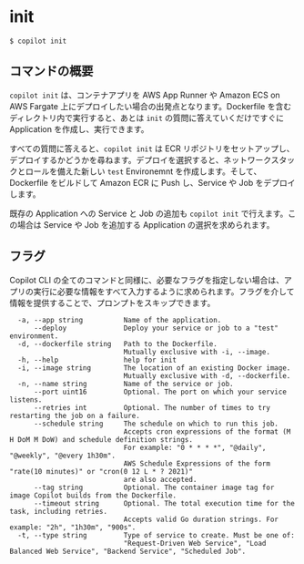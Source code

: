 # init
```console
$ copilot init
```

## コマンドの概要
`copilot init` は、コンテナアプリを AWS App Runner や Amazon ECS on AWS Fargate 上にデプロイしたい場合の出発点となります。Dockerfile を含むディレクトリ内で実行すると、あとは `init` の質問に答えていくだけですぐに Application を作成し、実行できます。

すべての質問に答えると、`copilot init` は ECR リポジトリをセットアップし、デプロイするかどうかを尋ねます。デプロイを選択すると、ネットワークスタックとロールを備えた新しい `test` Environemnt を作成します。そして、Dockerfile をビルドして Amazon ECR に Push し、Service や Job をデプロイします。

既存の Application への Service と Job の追加も `copilot init` で行えます。この場合は Service や Job を追加する Application の選択を求められます。

## フラグ

Copilot CLI の全てのコマンドと同様に、必要なフラグを指定しない場合は、アプリの実行に必要な情報をすべて入力するように求められます。フラグを介して情報を提供することで、プロンプトをスキップできます。

```
  -a, --app string          Name of the application.
      --deploy              Deploy your service or job to a "test" environment.
  -d, --dockerfile string   Path to the Dockerfile.
                            Mutually exclusive with -i, --image.
  -h, --help                help for init
  -i, --image string        The location of an existing Docker image.
                            Mutually exclusive with -d, --dockerfile.
  -n, --name string         Name of the service or job.
      --port uint16         Optional. The port on which your service listens.
      --retries int         Optional. The number of times to try restarting the job on a failure.
      --schedule string     The schedule on which to run this job. 
                            Accepts cron expressions of the format (M H DoM M DoW) and schedule definition strings. 
                            For example: "0 * * * *", "@daily", "@weekly", "@every 1h30m".
                            AWS Schedule Expressions of the form "rate(10 minutes)" or "cron(0 12 L * ? 2021)"
                            are also accepted.
      --tag string          Optional. The container image tag for image Copilot builds from the Dockerfile.
      --timeout string      Optional. The total execution time for the task, including retries.
                            Accepts valid Go duration strings. For example: "2h", "1h30m", "900s".
  -t, --type string         Type of service to create. Must be one of:
                            "Request-Driven Web Service", "Load Balanced Web Service", "Backend Service", "Scheduled Job".
```
